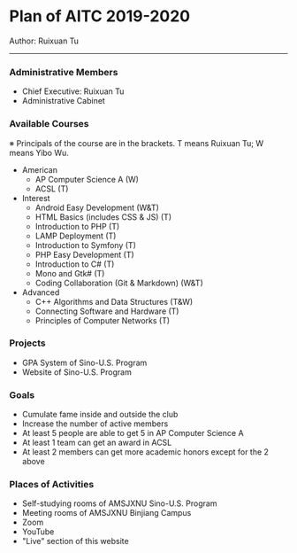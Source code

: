 # Plan of AITC 2019-2020

Author: Ruixuan Tu

---

### Administrative Members

- Chief Executive: Ruixuan Tu
- Administrative Cabinet

### Available Courses

※ Principals of the course are in the brackets. T means Ruixuan Tu; W means Yibo Wu.

- American
  - AP Computer Science A (W)
  - ACSL (T)
- Interest
  - Android Easy Development (W&T)
  - HTML Basics (includes CSS & JS) (T)
  - Introduction to PHP (T)
  - LAMP Deployment (T)
  - Introduction to Symfony (T)
  - PHP Easy Development (T)
  - Introduction to C# (T)
  - Mono and Gtk# (T)
  - Coding Collaboration (Git & Markdown) (W&T)
- Advanced
  - C++ Algorithms and Data Structures (T&W)
  - Connecting Software and Hardware (T)
  - Principles of Computer Networks (T)

### Projects
- GPA System of Sino-U.S. Program
- Website of Sino-U.S. Program

### Goals

- Cumulate fame inside and outside the club
- Increase the number of active members
- At least 5 people are able to get 5 in AP Computer Science A
- At least 1 team can get an award in ACSL
- At least 2 members can get more academic honors except for the 2 above

### Places of Activities

- Self-studying rooms of AMSJXNU Sino-U.S. Program
- Meeting rooms of AMSJXNU Binjiang Campus
- Zoom
- YouTube
- "Live" section of this website
